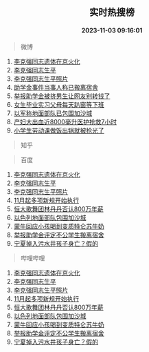<div align="center"><h2>实时热搜榜</h2><h4>2023-11-03 09:16:01</h4></div>

> 微博  

1. [李克强同志遗体在京火化](https://s.weibo.com/weibo?q=%23%E6%9D%8E%E5%85%8B%E5%BC%BA%E5%90%8C%E5%BF%97%E9%81%97%E4%BD%93%E5%9C%A8%E4%BA%AC%E7%81%AB%E5%8C%96%23&t=31&band_rank=1&Refer=top)<br />
2. [李克强同志生平](https://s.weibo.com/weibo?q=%23%E6%9D%8E%E5%85%8B%E5%BC%BA%E5%90%8C%E5%BF%97%E7%94%9F%E5%B9%B3%23&t=31&band_rank=2&Refer=top)<br />
3. [李克强同志生平照片](https://s.weibo.com/weibo?q=%23%E6%9D%8E%E5%85%8B%E5%BC%BA%E5%90%8C%E5%BF%97%E7%94%9F%E5%B9%B3%E7%85%A7%E7%89%87%23&t=31&band_rank=3&Refer=top)<br />
4. [助学金事件当事人称已搬离宿舍](https://s.weibo.com/weibo?q=%23%E5%8A%A9%E5%AD%A6%E9%87%91%E4%BA%8B%E4%BB%B6%E5%BD%93%E4%BA%8B%E4%BA%BA%E7%A7%B0%E5%B7%B2%E6%90%AC%E7%A6%BB%E5%AE%BF%E8%88%8D%23&t=31&band_rank=4&Refer=top)<br />
5. [举报助学金被挤男生让网友别转钱了](https://s.weibo.com/weibo?q=%23%E4%B8%BE%E6%8A%A5%E5%8A%A9%E5%AD%A6%E9%87%91%E8%A2%AB%E6%8C%A4%E7%94%B7%E7%94%9F%E8%AE%A9%E7%BD%91%E5%8F%8B%E5%88%AB%E8%BD%AC%E9%92%B1%E4%BA%86%23&t=31&band_rank=5&Refer=top)<br />
6. [女生毕业实习父母每天趴窗等下班](https://s.weibo.com/weibo?q=%23%E5%A5%B3%E7%94%9F%E6%AF%95%E4%B8%9A%E5%AE%9E%E4%B9%A0%E7%88%B6%E6%AF%8D%E6%AF%8F%E5%A4%A9%E8%B6%B4%E7%AA%97%E7%AD%89%E4%B8%8B%E7%8F%AD%23&t=31&band_rank=6&Refer=top)<br />
7. [以军称地面部队已包围加沙城](https://s.weibo.com/weibo?q=%23%E4%BB%A5%E5%86%9B%E7%A7%B0%E5%9C%B0%E9%9D%A2%E9%83%A8%E9%98%9F%E5%B7%B2%E5%8C%85%E5%9B%B4%E5%8A%A0%E6%B2%99%E5%9F%8E%23&t=31&band_rank=7&Refer=top)<br />
8. [产妇大出血近8000毫升医护抢救7小时](https://s.weibo.com/weibo?q=%23%E4%BA%A7%E5%A6%87%E5%A4%A7%E5%87%BA%E8%A1%80%E8%BF%918000%E6%AF%AB%E5%8D%87%E5%8C%BB%E6%8A%A4%E6%8A%A2%E6%95%917%E5%B0%8F%E6%97%B6%23&t=31&band_rank=8&Refer=top)<br />
9. [小学生劳动课做饭出锅就被抢光了](https://s.weibo.com/weibo?q=%23%E5%B0%8F%E5%AD%A6%E7%94%9F%E5%8A%B3%E5%8A%A8%E8%AF%BE%E5%81%9A%E9%A5%AD%E5%87%BA%E9%94%85%E5%B0%B1%E8%A2%AB%E6%8A%A2%E5%85%89%E4%BA%86%23&t=31&band_rank=9&Refer=top)<br />

> 知乎  


> 百度  

1. [李克强同志遗体在京火化](https://www.baidu.com/s?wd=%E6%9D%8E%E5%85%8B%E5%BC%BA%E5%90%8C%E5%BF%97%E9%81%97%E4%BD%93%E5%9C%A8%E4%BA%AC%E7%81%AB%E5%8C%96&sa=fyb_news&rsv_dl=fyb_news)<br />
2. [李克强同志生平](https://www.baidu.com/s?wd=%E6%9D%8E%E5%85%8B%E5%BC%BA%E5%90%8C%E5%BF%97%E7%94%9F%E5%B9%B3&sa=fyb_news&rsv_dl=fyb_news)<br />
3. [李克强同志生平照片](https://www.baidu.com/s?wd=%E6%9D%8E%E5%85%8B%E5%BC%BA%E5%90%8C%E5%BF%97%E7%94%9F%E5%B9%B3%E7%85%A7%E7%89%87&sa=fyb_news&rsv_dl=fyb_news)<br />
4. [11月起多项新规开始执行](https://www.baidu.com/s?wd=11%E6%9C%88%E8%B5%B7%E5%A4%9A%E9%A1%B9%E6%96%B0%E8%A7%84%E5%BC%80%E5%A7%8B%E6%89%A7%E8%A1%8C&sa=fyb_news&rsv_dl=fyb_news)<br />
5. [恒大歌舞团林丹丹否认800万年薪](https://www.baidu.com/s?wd=%E6%81%92%E5%A4%A7%E6%AD%8C%E8%88%9E%E5%9B%A2%E6%9E%97%E4%B8%B9%E4%B8%B9%E5%90%A6%E8%AE%A4800%E4%B8%87%E5%B9%B4%E8%96%AA&sa=fyb_news&rsv_dl=fyb_news)<br />
6. [以色列地面部队包围加沙城](https://www.baidu.com/s?wd=%E4%BB%A5%E8%89%B2%E5%88%97%E5%9C%B0%E9%9D%A2%E9%83%A8%E9%98%9F%E5%8C%85%E5%9B%B4%E5%8A%A0%E6%B2%99%E5%9F%8E&sa=fyb_news&rsv_dl=fyb_news)<br />
7. [蒙牛回应小孩喝到变质特仑苏牛奶](https://www.baidu.com/s?wd=%E8%92%99%E7%89%9B%E5%9B%9E%E5%BA%94%E5%B0%8F%E5%AD%A9%E5%96%9D%E5%88%B0%E5%8F%98%E8%B4%A8%E7%89%B9%E4%BB%91%E8%8B%8F%E7%89%9B%E5%A5%B6&sa=fyb_news&rsv_dl=fyb_news)<br />
8. [举报助学金评定不公学生搬离宿舍](https://www.baidu.com/s?wd=%E4%B8%BE%E6%8A%A5%E5%8A%A9%E5%AD%A6%E9%87%91%E8%AF%84%E5%AE%9A%E4%B8%8D%E5%85%AC%E5%AD%A6%E7%94%9F%E6%90%AC%E7%A6%BB%E5%AE%BF%E8%88%8D&sa=fyb_news&rsv_dl=fyb_news)<br />
9. [宁夏掉入污水井孩子身亡？假的](https://www.baidu.com/s?wd=%E5%AE%81%E5%A4%8F%E6%8E%89%E5%85%A5%E6%B1%A1%E6%B0%B4%E4%BA%95%E5%AD%A9%E5%AD%90%E8%BA%AB%E4%BA%A1%EF%BC%9F%E5%81%87%E7%9A%84&sa=fyb_news&rsv_dl=fyb_news)<br />

> 哔哩哔哩  

1. [李克强同志遗体在京火化](https://www.baidu.com/s?wd=%E6%9D%8E%E5%85%8B%E5%BC%BA%E5%90%8C%E5%BF%97%E9%81%97%E4%BD%93%E5%9C%A8%E4%BA%AC%E7%81%AB%E5%8C%96&sa=fyb_news&rsv_dl=fyb_news)<br />
2. [李克强同志生平](https://www.baidu.com/s?wd=%E6%9D%8E%E5%85%8B%E5%BC%BA%E5%90%8C%E5%BF%97%E7%94%9F%E5%B9%B3&sa=fyb_news&rsv_dl=fyb_news)<br />
3. [李克强同志生平照片](https://www.baidu.com/s?wd=%E6%9D%8E%E5%85%8B%E5%BC%BA%E5%90%8C%E5%BF%97%E7%94%9F%E5%B9%B3%E7%85%A7%E7%89%87&sa=fyb_news&rsv_dl=fyb_news)<br />
4. [11月起多项新规开始执行](https://www.baidu.com/s?wd=11%E6%9C%88%E8%B5%B7%E5%A4%9A%E9%A1%B9%E6%96%B0%E8%A7%84%E5%BC%80%E5%A7%8B%E6%89%A7%E8%A1%8C&sa=fyb_news&rsv_dl=fyb_news)<br />
5. [恒大歌舞团林丹丹否认800万年薪](https://www.baidu.com/s?wd=%E6%81%92%E5%A4%A7%E6%AD%8C%E8%88%9E%E5%9B%A2%E6%9E%97%E4%B8%B9%E4%B8%B9%E5%90%A6%E8%AE%A4800%E4%B8%87%E5%B9%B4%E8%96%AA&sa=fyb_news&rsv_dl=fyb_news)<br />
6. [以色列地面部队包围加沙城](https://www.baidu.com/s?wd=%E4%BB%A5%E8%89%B2%E5%88%97%E5%9C%B0%E9%9D%A2%E9%83%A8%E9%98%9F%E5%8C%85%E5%9B%B4%E5%8A%A0%E6%B2%99%E5%9F%8E&sa=fyb_news&rsv_dl=fyb_news)<br />
7. [蒙牛回应小孩喝到变质特仑苏牛奶](https://www.baidu.com/s?wd=%E8%92%99%E7%89%9B%E5%9B%9E%E5%BA%94%E5%B0%8F%E5%AD%A9%E5%96%9D%E5%88%B0%E5%8F%98%E8%B4%A8%E7%89%B9%E4%BB%91%E8%8B%8F%E7%89%9B%E5%A5%B6&sa=fyb_news&rsv_dl=fyb_news)<br />
8. [举报助学金评定不公学生搬离宿舍](https://www.baidu.com/s?wd=%E4%B8%BE%E6%8A%A5%E5%8A%A9%E5%AD%A6%E9%87%91%E8%AF%84%E5%AE%9A%E4%B8%8D%E5%85%AC%E5%AD%A6%E7%94%9F%E6%90%AC%E7%A6%BB%E5%AE%BF%E8%88%8D&sa=fyb_news&rsv_dl=fyb_news)<br />
9. [宁夏掉入污水井孩子身亡？假的](https://www.baidu.com/s?wd=%E5%AE%81%E5%A4%8F%E6%8E%89%E5%85%A5%E6%B1%A1%E6%B0%B4%E4%BA%95%E5%AD%A9%E5%AD%90%E8%BA%AB%E4%BA%A1%EF%BC%9F%E5%81%87%E7%9A%84&sa=fyb_news&rsv_dl=fyb_news)<br />

